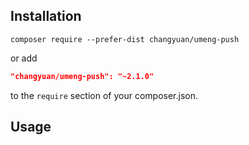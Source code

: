 ## Installation

```
composer require --prefer-dist changyuan/umeng-push
```

or add

```json
"changyuan/umeng-push": "~2.1.0"
```

to the `require` section of your composer.json.

## Usage


